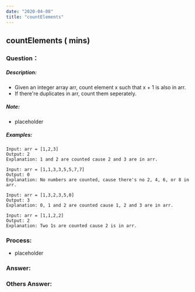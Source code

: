 ```yaml
---
date: "2020-04-08"
title: "countElements"
---
```


## countElements ( mins)

### Question：

##### Description:
* Given an integer array arr, count element x such that x + 1 is also in arr.
* If there're duplicates in arr, count them seperately.

##### Note:
* placeholder

##### Examples:
```
Input: arr = [1,2,3]
Output: 2
Explanation: 1 and 2 are counted cause 2 and 3 are in arr.

Input: arr = [1,1,3,3,5,5,7,7]
Output: 0
Explanation: No numbers are counted, cause there's no 2, 4, 6, or 8 in arr.

Input: arr = [1,3,2,3,5,0]
Output: 3
Explanation: 0, 1 and 2 are counted cause 1, 2 and 3 are in arr.

Input: arr = [1,1,2,2]
Output: 2
Explanation: Two 1s are counted cause 2 is in arr.
```

### Process:
- placeholder

### Answer:

### Others Answer:
